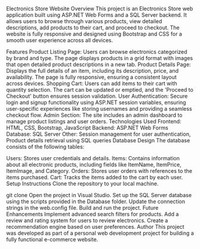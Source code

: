 Electronics Store Website
Overview
This project is an Electronics Store web application built using ASP.NET Web Forms and a SQL Server backend. It allows users to browse through various products, view detailed descriptions, add products to their cart, and proceed to checkout. The website is fully responsive and designed using Bootstrap and CSS for a smooth user experience across all devices.

Features
Product Listing Page: Users can browse electronics categorized by brand and type. The page displays products in a grid format with images that open detailed product descriptions in a new tab.
Product Details Page: Displays the full details of an item, including its description, price, and availability. The page is fully responsive, ensuring a consistent layout across devices.
Shopping Cart: Users can add items to their cart with quantity selection. The cart can be updated or emptied, and the 'Proceed to Checkout' button ensures session validation.
User Authentication: Secure login and signup functionality using ASP.NET session variables, ensuring user-specific experiences like storing usernames and providing a seamless checkout flow.
Admin Section: The site includes an admin dashboard to manage product listings and user orders.
Technologies Used
Frontend: HTML, CSS, Bootstrap, JavaScript
Backend: ASP.NET Web Forms
Database: SQL Server
Other: Session management for user authentication, Product details retrieval using SQL queries
Database Design
The database consists of the following tables:

Users: Stores user credentials and details.
Items: Contains information about all electronic products, including fields like ItemName, ItemPrice, ItemImage, and Category.
Orders: Stores user orders with references to the items purchased.
Cart: Tracks the items added to the cart by each user.
Setup Instructions
Clone the repository to your local machine.

git clone <repo-url>
Open the project in Visual Studio.
Set up the SQL Server database using the scripts provided in the Database folder.
Update the connection strings in the web.config file.
Build and run the project.
Future Enhancements
Implement advanced search filters for products.
Add a review and rating system for users to review electronics.
Create a recommendation engine based on user preferences.
Author
This project was developed as part of a personal web development project for building a fully functional e-commerce website.
